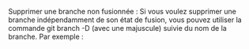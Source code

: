Supprimer une branche non fusionnée : Si vous voulez supprimer une branche indépendamment de son état de fusion, vous pouvez utiliser la commande git branch -D (avec une majuscule) suivie du nom de la branche. Par exemple :
